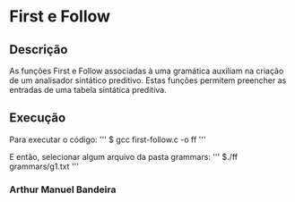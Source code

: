 # First e Follow

## Descrição
As funções First e Follow associadas à uma gramática auxiliam na criação de um analisador sintático preditivo. Estas funções permitem preencher as entradas de uma tabela sintática preditiva.

## Execução
Para executar o código:
''' $ gcc first-follow.c -o ff '''

E então, selecionar algum arquivo da pasta grammars:
''' $./ff grammars/g1.txt '''

### Arthur Manuel Bandeira
